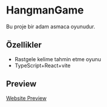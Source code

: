 

# HangmanGame
Bu proje bir adam asmaca oyunudur.
## Özellikler

- Rastgele kelime tahmin etme oyunu
- TypeScript+React+vite
  
## Preview
[Website Preview](http://hangman-game-henna.vercel.app/)
